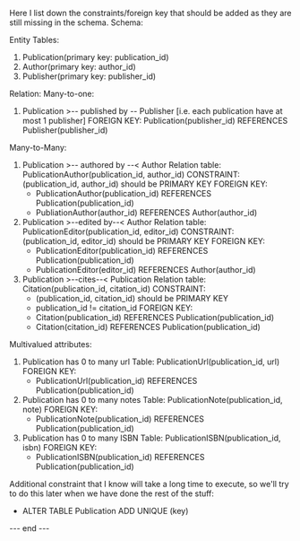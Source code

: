 Here I list down the constraints/foreign key that should be added as they are still missing in the schema.
Schema:

Entity Tables:
1. Publication(primary key: publication_id)
2. Author(primary key: author_id)
3. Publisher(primary key: publisher_id)

Relation:
Many-to-one:
  1.  Publication >-- published by -- Publisher
      [i.e. each publication have at most 1 publisher]
      FOREIGN KEY: Publication(publisher_id) REFERENCES Publisher(publisher_id)

Many-to-Many:
  1. Publication >-- authored by --< Author
     Relation table: PublicationAuthor(publication_id, author_id)
     CONSTRAINT: (publication_id, author_id) should be PRIMARY KEY
     FOREIGN KEY:
       - PublicationAuthor(publication_id) REFERENCES Publication(publication_id)
       - PubliationAuthor(author_id) REFERENCES Author(author_id)
  2. Publication >--edited by--< Author
     Relation table: PublicationEditor(publication_id, editor_id)
     CONSTRAINT: (publication_id, editor_id) should be PRIMARY KEY
     FOREIGN KEY:
       - PublicationEditor(publication_id) REFERENCES Publication(publication_id)
       - PublicationEditor(editor_id) REFERENCES Author(author_id)
  3. Publication >--cites--< Publication
     Relation table: Citation(publication_id, citation_id)
     CONSTRAINT:
       - (publication_id, citation_id) should be PRIMARY KEY
       - publication_id != citation_id
     FOREIGN KEY:
       - Citation(publication_id) REFERENCES Publication(publication_id)
       - Citation(citation_id) REFERENCES Publication(publication_id)

Multivalued attributes:
  1. Publication has 0 to many url
      Table: PublicationUrl(publication_id, url)
      FOREIGN KEY:
        - PublicationUrl(publication_id) REFERENCES Publication(publication_id)
  2. Publication has 0 to many notes
      Table: PublicationNote(publication_id, note)
      FOREIGN KEY:
        - PublicationNote(publication_id) REFERENCES Publication(publication_id)
  3. Publication has 0 to many ISBN
      Table: PublicationISBN(publication_id, isbn)
      FOREIGN KEY:
        - PublicationISBN(publication_id) REFERENCES Publication(publication_id)

Additional constraint that I know will take a long time to execute, so we'll try to do this later when we have done the rest of the stuff:
- ALTER TABLE Publication ADD UNIQUE (key)

--- end ---